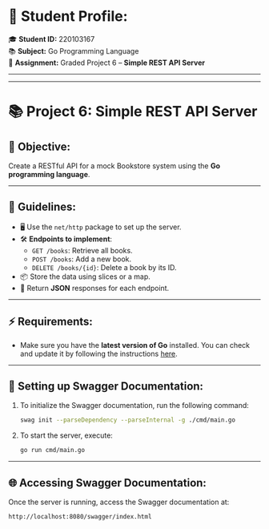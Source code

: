 # 🌟 **Student Profile:**

🎓 **Student ID:** 220103167  
📚 **Subject:** Go Programming Language  
📝 **Assignment:** Graded Project 6 – **Simple REST API Server**

---

---

# 📚 **Project 6: Simple REST API Server**

## 🎯 **Objective:**
Create a RESTful API for a mock Bookstore system using the **Go programming language**.

---

## 📝 **Guidelines:**
- 🖥️ Use the `net/http` package to set up the server.
- 🛠️ **Endpoints to implement**:
  - `GET /books`: Retrieve all books.
  - `POST /books`: Add a new book.
  - `DELETE /books/{id}`: Delete a book by its ID.
- 📦 Store the data using slices or a map.
- 🔁 Return **JSON** responses for each endpoint.

---

## ⚡ **Requirements:**
- Make sure you have the **latest version of Go** installed. You can check and update it by following the instructions [here](https://golang.org/doc/install).

---

## 🧭 **Setting up Swagger Documentation:**

1. To initialize the Swagger documentation, run the following command:
    ```bash
    swag init --parseDependency --parseInternal -g ./cmd/main.go
    ```

2. To start the server, execute:
    ```bash
    go run cmd/main.go
    ```

---

## 🌐 **Accessing Swagger Documentation:**
Once the server is running, access the Swagger documentation at:
```
http://localhost:8080/swagger/index.html
```
